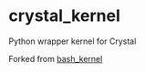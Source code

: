 # crystal_kernel

Python wrapper kernel for Crystal

Forked from [bash_kernel](https://github.com/takluyver/bash_kernel)
